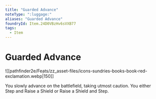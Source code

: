 ```yaml
---
title: "Guarded Advance"
noteType: ":luggage:"
aliases: "Guarded Advance"
foundryId: Item.24D0VBzHv6sVXB77
tags:
  - Item
---
```


# Guarded Advance
![[pathfinder2e/Feats/zz_asset-files/icons-sundries-books-book-red-exclamation.webp|150]]

You slowly advance on the battlefield, taking utmost caution. You either Step and Raise a Shield or Raise a Shield and Step.
